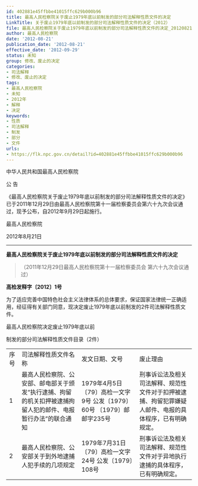 ```yaml
---
id: 402881e45ffbbe41015ffc629b000b96
title: 最高人民检察院关于废止1979年底以前制发的部分司法解释性质文件的决定
LinkTitle: 关于废止1979年底以前制发的部分司法解释性质文件的决定（2012）
file: 最高人民检察院关于废止1979年底以前制发的部分司法解释性质文件的决定_20120821_402881e45ffbbe41015ffc629b000b96.docx
author: 最高人民检察院
date: '2012-08-21'
publication_date: '2012-08-21'
effective_date: '2012-09-29'
status: 未知
group: 修改、废止的决定
categories:
- 司法解释
- 修改、废止的决定
tags:
- 最高人民检察院
- 未知
- 2012年
- 解释
- 决定
keywords:
- 性质
- 司法解释
- 制发
- 部分
- 文件
urls:
- https://flk.npc.gov.cn/detail?id=402881e45ffbbe41015ffc629b000b96
---
```


中华人民共和国最高人民检察院

公 告

《最高人民检察院关于废止1979年底以前制发的部分司法解释性质文件的决定》已于2011年12月29日由最高人民检察院第十一届检察委员会第六十九次会议通过，现予公布，自2012年9月29日起施行。

最高人民检察院

2012年8月21日

---

**最高人民检察院关于废止1979年底以前制发的部分司法解释性质文件的决定**

> （2011年12月29日最高人民检察院第十一届检察委员会
> 第六十九次会议通过）

**高检发释字〔2012〕1号**

为了适应完善中国特色社会主义法律体系的总体要求，保证国家法律统一正确适用，经征得有关部门同意，现决定废止1979年底以前制发的2件司法解释性质文件。

最高人民检察院决定废止1979年底以前

制发的部分司法解释性质文件目录（2件）

|  |  |  |  |
| --- | --- | --- | --- |
| 序号 | 司法解释性质文件名称 | 发文日期、文号 | 废止理由 |
| 1 | 最高人民检察院、公安部、邮电部关于颁发“执行逮捕、拘留的机关扣押被逮捕拘留人犯的邮件、电报暂行办法”的联合通知 | 1979年4月5日  〔79〕高检一文字9号  公发〔1979〕60号  〔1979〕邮邮字235号 | 刑事诉讼法及相关司法解释、规范性文件对于扣押被逮捕、拘留犯罪嫌疑人邮件、电报的具体程序，已有明确规定。 |
| 2 | 最高人民检察院、公安部关于到外地逮捕人犯手续的几项规定 | 1979年7月31日 〔79〕高检一文字24号  公发〔1979〕108号 | 刑事诉讼法及相关司法解释、规范性文件对于异地执行逮捕的具体程序，已有明确规定。 |
